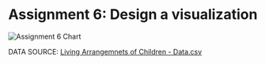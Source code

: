 # Assignment 6: Design a visualization


![Assignment 6 Chart](https://user-images.githubusercontent.com/91574816/142063208-06ded397-3d6d-4847-91e8-f106dda04bae.png)



DATA SOURCE: [Living Arrangemnets of Children - Data.csv](https://github.com/iamjayshakur/datavisualization-fall2021/files/7549657/Living.Arrangemnets.of.Children.-.Data.csv)
